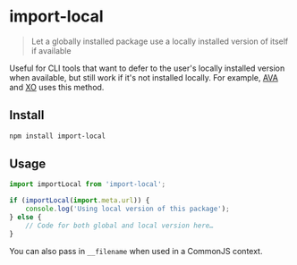 # import-local

> Let a globally installed package use a locally installed version of itself if available

Useful for CLI tools that want to defer to the user's locally installed version when available, but still work if it's not installed locally. For example, [AVA](https://avajs.dev) and [XO](https://github.com/xojs/xo) uses this method.

## Install

```sh
npm install import-local
```

## Usage

```js
import importLocal from 'import-local';

if (importLocal(import.meta.url)) {
	console.log('Using local version of this package');
} else {
	// Code for both global and local version here…
}
```

You can also pass in `__filename` when used in a CommonJS context.
